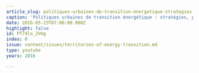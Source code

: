 ```yaml
---
article_slug: politiques-urbaines-de-transition-energetique-strategies-projets-enjeux
caption: 'Politiques urbaines de transition énergétique : stratégies, projets, enjeux'
date: 2016-05-23T07:00:00.000Z
highlight: false
id: PT74la_2Vmg
index: 0
issue: content/issues/territories-of-energy-transition.md
type: youtube
years: 2016

---
```


